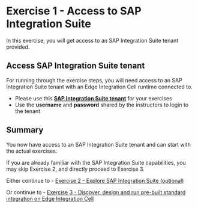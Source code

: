 
# Exercise 1 - Access to SAP Integration Suite

In this exercise, you will get access to an SAP Integration Suite tenant provided.

## Access SAP Integration Suite tenant

For running through the exercise steps, you will need access to an SAP Integration Suite tenant with an Edge Integration Cell runtime connected to.

- Please use this [**SAP Integration Suite tenant**](https://cpisuite-europe-03.integrationsuite.cfapps.eu20-001.hana.ondemand.com/shell/home) for your exercises
- Use the **username** and **password** shared by the instructors to login to the tenant
   
## Summary

You now have access to an SAP Integration Suite tenant and can start with the actual exercises.

If you are already familiar with the SAP Integration Suite capabilities, you may skip Exercise 2, and directly proceed to Exercise 3.

Either continue to - [Exercise 2 - Explore SAP Integration Suite (optional)](../ex2/README.md)

Or continue to - [Exercise 3 - Discover, design and run pre-built standard integration on Edge Integration Cell](../ex3/README.md)
